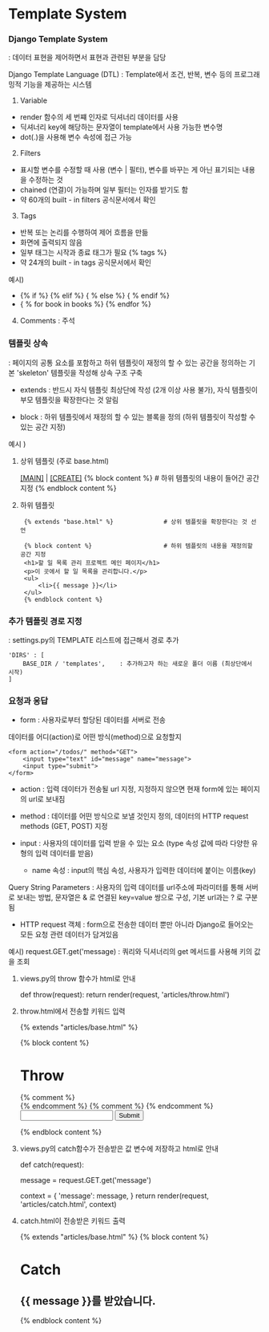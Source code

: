 # Template System

### Django Template System 
: 데이터 표현을 제어하면서 표현과 관련된 부분을 담당

Django Template Language (DTL) : Template에서 조건, 반복, 변수 등의 프로그래밍적 기능을 제공하는 시스템

1. Variable

- render 함수의 세 번쨰 인자로 딕셔너리 데이터를 사용
- 딕셔너리 key에 해당하는 문자열이 template에서 사용 가능한 변수명
- dot(.)을 사용해 변수 속성에 접근 가능

2. Filters

- 표시할 변수를 수정할 때 사용 (변수 | 필터), 변수를 바꾸는 게 아닌 표기되는 내용을 수정하는 것
- chained (연결)이 가능하며 일부 필터는 인자를 받기도 함
- 약 60개의 built - in filters 공식문서에서 확인

3. Tags

- 반복 또는 논리를 수행하여 제어 흐름을 만듦 
- 화면에 출력되지 않음
- 일부 태그는 시작과 종료 태그가 필요 {% tags %}
- 약 24개의 built - in tags 공식문서에서 확인 

예시) 
- {% if %} {% elif %} { % else %} { % endif %}
- { % for book in books %}  {% endfor %}

4. Comments : 주석

### 템플릿 상속 
: 페이지의 공통 요소를 포함하고 하위 템플릿이 재정의 할 수 있는 공간을 정의하는 기본 'skeleton' 템플릿을 작성해 상속 구조 구축

- extends : 반드시 자식 템플릿 최상단에 작성 (2개 이상 사용 불가), 자식 템플릿이 부모 템플릿을 확장한다는 것 알림

- block : 하위 템플릿에서 재정의 할 수 있는 블록을 정의 (하위 템플릿이 작성할 수 있는 공간 지정)

예시 ) 

1. 상위 템플릿 (주로 base.html)


    <!DOCTYPE html>
    <html lang="en">
    <head>
    <meta charset="UTF-8">
    <meta name="viewport" content="width=device-width, initial-scale=1.0">
    <title>할 일 목록 관리 프로젝트</title>
    </head>
    <body>
    <a href="/todos/">[MAIN]</a> | 
    <a href="/todos/create_todo">[CREATE]</a>
    {% block content %}                        # 하위 템플릿의 내용이 들어간 공간 지정 
    {% endblock content %}
    </body>
    </html>


2. 하위 템플릿 


        {% extends "base.html" %}              # 상위 템플릿을 확장한다는 것 선언 

        {% block content %}                    # 하위 템플릿의 내용을 재정의할 공간 지정 
        <h1>할 일 목록 관리 프로젝트 메인 페이지</h1>
        <p>이 곳에서 할 일 목록을 관리합니다.</p>
        <ul>
            <li>{{ message }}</li>
        </ul>
        {% endblock content %}



### 추가 템플릿 경로 지정

: settings.py의 TEMPLATE 리스트에 접근해서 경로 추가


    'DIRS' : [
        BASE_DIR / 'templates',    : 추가하고자 하는 새로운 폴더 이름 (최상단에서 시작)
    ]


### 요청과 응답

- form : 사용자로부터 할당된 데이터를 서버로 전송 

데이터를 어디(action)로 어떤 방식(method)으로 요청할지


    <form action="/todos/" method="GET">
        <input type="text" id="message" name="message">
        <input type="submit">
    </form>


- action : 입력 데이터가 전송될 url 지정, 지정하지 않으면 현재 form에 있는 페이지의 url로 보내짐

- method : 데이터를 어떤 방식으로 보낼 것인지 정의, 데이터의 HTTP request methods (GET, POST) 지정

- input : 사용자의 데이터를 입력 받을 수 있는 요소 (type 속성 값에 따라 다양한 유형의 입력 데이터를 받음)

    - name 속성 : input의 핵심 속성, 사용자가 입력한 데이터에 붙이는 이름(key)


Query String Parameters : 사용자의 입력 데이터를 url주소에 파라미터를 통해 서버로 보내는 방법, 문자열은 & 로 연결된 key=value 쌍으로 구성, 기본 url과는 ? 로 구분됨

- HTTP request 객체 : form으로 전송한 데이터 뿐만 아니라 Django로 들어오는 모든 요청 관련 데이터가 담겨있음

예시) request.GET.get('message) : 쿼리와 딕셔너리의 get 메서드를 사용해 키의 값을 조회


1. views.py의 throw 함수가 html로 안내


    def throw(request):
        return render(request, 'articles/throw.html')


2. throw.html에서 전송할 키워드 입력


    {% extends "articles/base.html" %}

    {% block content %}
    <h1>Throw</h1>
    {% comment %} <form action="http://127.0.0.1:8000/catch/" method="GET"> {% endcomment %}
    {% comment %} <form action="/catch/" method="GET"> {% endcomment %}
    <form action="{% url "articles:catch" %}" method="GET">
        <input type="text" name="message">
        <input type="submit">
    </form>
    {% endblock content %}


3. views.py의 catch함수가 전송받은 값 변수에 저장하고 html로 안내 


    def catch(request):

    message = request.GET.get('message')

    context = {
        'message': message,
    }
    return render(request, 'articles/catch.html', context)


4. catch.html이 전송받은 키워드 출력 


    {% extends "articles/base.html" %}
    {% block content %}
    <h1>Catch</h1>
    <h2>{{ message }}를 받았습니다.</h2>
    {% endblock content %}

